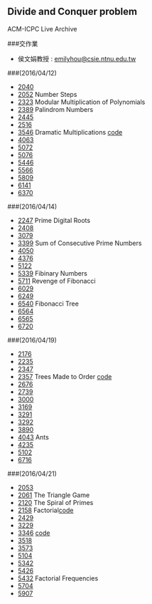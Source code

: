 ## Divide and Conquer problem 
ACM-ICPC Live Archive 

###交作業

 - 侯文娟教授 : emilyhou@csie.ntnu.edu.tw

###(2016/04/12)
- [2040](https://icpcarchive.ecs.baylor.edu/index.php?option=onlinejudge&page=show_problem&problem=41)
- [2052](https://icpcarchive.ecs.baylor.edu/index.php?option=com_onlinejudge&Itemid=8&page=show_problem&problem=53)
  Number Steps
- [2323](https://icpcarchive.ecs.baylor.edu/index.php?option=com_onlinejudge&Itemid=8&page=show_problem&problem=324)
   Modular Multiplication of Polynomials
- [2389](https://icpcarchive.ecs.baylor.edu/index.php?option=onlinejudge&page=show_problem&problem=390)
  Palindrom Numbers
- [2445](https://icpcarchive.ecs.baylor.edu/index.php?option=onlinejudge&Itemid=99999999&category=95&page=show_problem&problem=446)
- [2516](https://icpcarchive.ecs.baylor.edu/index.php?option=com_onlinejudge&Itemid=8&page=show_problem&problem=517)
- [3546](https://icpcarchive.ecs.baylor.edu/index.php?option=com_onlinejudge&Itemid=8&page=show_problem&problem=1547)
  Dramatic Multiplications
  [code](https://github.com/cthbst/ACM/blob/master/LA/3546.cpp)
- [4063](https://icpcarchive.ecs.baylor.edu/index.php?option=com_onlinejudge&Itemid=8&page=show_problem&problem=2064)
- [5072](https://icpcarchive.ecs.baylor.edu/index.php?option=com_onlinejudge&Itemid=8&page=show_problem&problem=3073)
- [5076](https://icpcarchive.ecs.baylor.edu/index.php?option=com_onlinejudge&Itemid=8&page=show_problem&problem=3077)
- [5446](https://icpcarchive.ecs.baylor.edu/index.php?option=com_onlinejudge&Itemid=8&page=show_problem&problem=3447)
- [5566](https://icpcarchive.ecs.baylor.edu/index.php?option=com_onlinejudge&Itemid=8&page=show_problem&problem=3567)
- [5809](https://icpcarchive.ecs.baylor.edu/index.php?option=com_onlinejudge&Itemid=8&page=show_problem&problem=3820)
- [6141](https://icpcarchive.ecs.baylor.edu/index.php?option=com_onlinejudge&Itemid=8&page=show_problem&problem=4152)
- [6370](https://icpcarchive.ecs.baylor.edu/index.php?option=com_onlinejudge&Itemid=8&page=show_problem&problem=4381)

###(2016/04/14)
- [2247](https://icpcarchive.ecs.baylor.edu/index.php?option=onlinejudge&page=show_problem&problem=248)
  Prime Digital Roots
- [2408](https://icpcarchive.ecs.baylor.edu/index.php?option=com_onlinejudge&Itemid=8&page=show_problem&problem=409)
- [3079](https://icpcarchive.ecs.baylor.edu/index.php?option=com_onlinejudge&Itemid=8&page=show_problem&problem=1080)
- [3399](https://icpcarchive.ecs.baylor.edu/index.php?option=com_onlinejudge&Itemid=8&page=show_problem&problem=1400)
  Sum of Consecutive Prime Numbers
- [4050](https://icpcarchive.ecs.baylor.edu/index.php?option=onlinejudge&page=show_problem&problem=2051)
- [4376](https://icpcarchive.ecs.baylor.edu/index.php?option=onlinejudge&page=show_problem&problem=2377)
- [5122](https://icpcarchive.ecs.baylor.edu/index.php?option=com_onlinejudge&Itemid=8&page=show_problem&problem=3123)
- [5339](https://icpcarchive.ecs.baylor.edu/index.php?option=com_onlinejudge&Itemid=8&page=show_problem&problem=3340)
  Fibinary Numbers
- [5711](https://icpcarchive.ecs.baylor.edu/index.php?option=com_onlinejudge&Itemid=8&page=show_problem&problem=3712)
  Revenge of Fibonacci
- [6029](https://icpcarchive.ecs.baylor.edu/index.php?option=com_onlinejudge&Itemid=8&page=show_problem&problem=4040)
- [6249](https://icpcarchive.ecs.baylor.edu/index.php?option=com_onlinejudge&Itemid=8&category=586&page=show_problem&problem=4260)
- [6540](https://icpcarchive.ecs.baylor.edu/index.php?option=com_onlinejudge&Itemid=8&page=show_problem&problem=4551)
  Fibonacci Tree
- [6564](https://icpcarchive.ecs.baylor.edu/index.php?option=com_onlinejudge&Itemid=8&page=show_problem&problem=4575)
- [6565](https://icpcarchive.ecs.baylor.edu/index.php?option=com_onlinejudge&Itemid=8&category=628&page=show_problem&problem=4576)
- [6720](https://icpcarchive.ecs.baylor.edu/index.php?option=com_onlinejudge&Itemid=8&category=630&page=show_problem&problem=4732)

###(2016/04/19)
- [2176](https://icpcarchive.ecs.baylor.edu/index.php?option=com_onlinejudge&Itemid=8&page=show_problem&problem=177)
- [2235](https://icpcarchive.ecs.baylor.edu/index.php?option=onlinejudge&page=show_problem&problem=236)
- [2347](https://icpcarchive.ecs.baylor.edu/index.php?option=com_onlinejudge&Itemid=8&page=show_problem&problem=348)
- [2357](https://icpcarchive.ecs.baylor.edu/index.php?option=com_onlinejudge&Itemid=8&page=show_problem&problem=358)
  Trees Made to Order [code](https://github.com/cthbst/ACM/blob/master/LA/2357.cpp)
- [2676](https://icpcarchive.ecs.baylor.edu/index.php?option=com_onlinejudge&Itemid=8&page=show_problem&problem=677)
- [2739](https://icpcarchive.ecs.baylor.edu/index.php?option=com_onlinejudge&Itemid=8&page=show_problem&problem=740)
- [3000](https://icpcarchive.ecs.baylor.edu/index.php?option=com_onlinejudge&Itemid=8&page=show_problem&problem=740)
- [3169](https://icpcarchive.ecs.baylor.edu/index.php?option=com_onlinejudge&Itemid=8&page=show_problem&problem=1170)
- [3291](https://icpcarchive.ecs.baylor.edu/index.php?option=com_onlinejudge&Itemid=8&page=show_problem&problem=1292)
- [3292](https://icpcarchive.ecs.baylor.edu/index.php?option=onlinejudge&page=show_problem&problem=1293)
- [3890](https://icpcarchive.ecs.baylor.edu/index.php?option=com_onlinejudge&Itemid=8&page=show_problem&problem=1891)
- [4043](https://icpcarchive.ecs.baylor.edu/index.php?option=com_onlinejudge&Itemid=8&page=show_problem&problem=2044)
  Ants
- [4235](https://icpcarchive.ecs.baylor.edu/index.php?option=com_onlinejudge&Itemid=8&page=show_problem&problem=2236)
- [5102](https://icpcarchive.ecs.baylor.edu/index.php?option=com_onlinejudge&Itemid=8&page=show_problem&problem=3103)
- [6716](https://icpcarchive.ecs.baylor.edu/index.php?option=com_onlinejudge&Itemid=8&category=630&page=show_problem&problem=4728)

###(2016/04/21)
- [2053](https://icpcarchive.ecs.baylor.edu/index.php?option=com_onlinejudge&Itemid=8&page=show_problem&problem=54)
- [2061](https://icpcarchive.ecs.baylor.edu/index.php?option=com_onlinejudge&Itemid=8&page=show_problem&problem=62)
  The Triangle Game
- [2120](https://icpcarchive.ecs.baylor.edu/index.php?option=onlinejudge&page=show_problem&problem=121)
  The Spiral of Primes
- [2158](https://icpcarchive.ecs.baylor.edu/index.php?option=com_onlinejudge&Itemid=8&page=show_problem&problem=159)
  Factorial[code](https://github.com/cthbst/ACM/blob/master/LA/2158.cpp)
- [2429](https://icpcarchive.ecs.baylor.edu/index.php?option=com_onlinejudge&Itemid=8&page=show_problem&problem=430)
- [3229](https://icpcarchive.ecs.baylor.edu/index.php?option=com_onlinejudge&Itemid=8&page=show_problem&problem=1230)
- [3346](https://icpcarchive.ecs.baylor.edu/index.php?option=com_onlinejudge&Itemid=8&page=show_problem&problem=1347)
  [code](https://github.com/cthbst/ACM/blob/master/LA/3346.cpp)
- [3518](https://icpcarchive.ecs.baylor.edu/index.php?option=com_onlinejudge&Itemid=8&page=show_problem&problem=1519)
- [3573](https://icpcarchive.ecs.baylor.edu/index.php?option=com_onlinejudge&Itemid=8&page=show_problem&problem=1574)
- [5104](https://icpcarchive.ecs.baylor.edu/index.php?option=com_onlinejudge&Itemid=8&page=show_problem&problem=3105)
- [5342](https://icpcarchive.ecs.baylor.edu/index.php?option=com_onlinejudge&Itemid=8&page=show_problem&problem=3343)
- [5426](https://icpcarchive.ecs.baylor.edu/index.php?option=com_onlinejudge&Itemid=8&page=show_problem&problem=3427)
- [5432](https://icpcarchive.ecs.baylor.edu/index.php?option=com_onlinejudge&Itemid=8&page=show_problem&problem=3433)
  Factorial Frequencies
- [5704](https://icpcarchive.ecs.baylor.edu/index.php?option=com_onlinejudge&Itemid=8&page=show_problem&problem=3705)
- [5907](https://icpcarchive.ecs.baylor.edu/index.php?option=com_onlinejudge&Itemid=8&category=544&page=show_problem&problem=3918)
